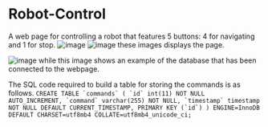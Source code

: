 # Robot-Control

A web page for controlling a robot that features 5 buttons: 4 for navigating and 1 for stop.
![image](https://github.com/oAmadu/Robot-Control/assets/90242708/64a03459-4e3e-417c-8d58-309a952de100)
![image](https://github.com/oAmadu/Robot-Control/assets/90242708/d894d85e-c7dd-4fa5-95fe-f4dc5a0040db)
these images displays the page.


![image](https://github.com/oAmadu/Robot-Control/assets/90242708/570aa853-8cbf-42cc-9598-3936c98a8b3d)
while this image shows an example of the database that has been connected to the webpage.

The SQL code required to build a table for storing the commands is as follows.
``` CREATE TABLE `commands` (
  `id` int(11) NOT NULL AUTO_INCREMENT,
  `command` varchar(255) NOT NULL,
  `timestamp` timestamp NOT NULL DEFAULT CURRENT_TIMESTAMP,
  PRIMARY KEY (`id`)
) ENGINE=InnoDB DEFAULT CHARSET=utf8mb4 COLLATE=utf8mb4_unicode_ci; ```



